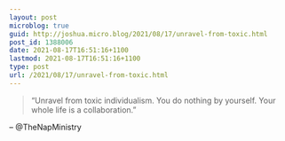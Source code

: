 ```yaml
---
layout: post
microblog: true
guid: http://joshua.micro.blog/2021/08/17/unravel-from-toxic.html
post_id: 1388006
date: 2021-08-17T16:51:16+1100
lastmod: 2021-08-17T16:51:16+1100
type: post
url: /2021/08/17/unravel-from-toxic.html
---
```

> “Unravel from toxic individualism. You do nothing by yourself. Your whole life is a collaboration.”

– @TheNapMinistry
